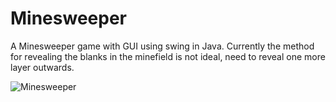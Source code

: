 # Minesweeper
A Minesweeper game with GUI using swing in Java.
Currently the method for revealing the blanks in the minefield is not ideal, need to reveal one more layer outwards.

![Minesweeper](https://MitchellAW.github.io/images/minesweeper.png)

